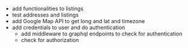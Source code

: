 - add functionalities to listings
- test addresses and listings
- add Google Map API to get long and lat and timezone
- add credentials to user and do authentication
  - add middleware to graphql endpoints to check for authentication
  - check for authorization
